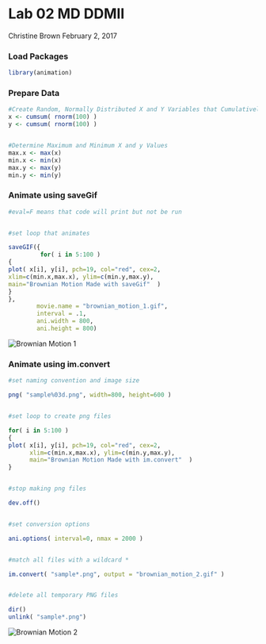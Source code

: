 Lab 02 MD DDMII
================
Christine Brown
February 2, 2017

### Load Packages

``` r
library(animation)
```

### Prepare Data

``` r
#Create Random, Normally Distributed X and Y Variables that Cumulatively Sum
x <- cumsum( rnorm(100) )
y <- cumsum( rnorm(100) )


#Determine Maximum and Minimum X and y Values
max.x <- max(x)
min.x <- min(x)
max.y <- max(y)
min.y <- min(y)
```

### Animate using saveGif

``` r
#eval=F means that code will print but not be run


#set loop that animates

saveGIF({
         for( i in 5:100 )
{
plot( x[i], y[i], pch=19, col="red", cex=2,
xlim=c(min.x,max.x), ylim=c(min.y,max.y),
main="Brownian Motion Made with saveGif"  )
}
},
        movie.name = "brownian_motion_1.gif",
        interval = .1,
        ani.width = 800,
        ani.height = 800)
```

![](https://github.com/R-Class/all-labs-ddmii-christine-brown/tree/master/Lab01/brownian_motion_1.gif?raw=true "Brownian Motion 1")

### Animate using im.convert

``` r
#set naming convention and image size

png( "sample%03d.png", width=800, height=600 )


#set loop to create png files

for( i in 5:100 )
{
plot( x[i], y[i], pch=19, col="red", cex=2,
      xlim=c(min.x,max.x), ylim=c(min.y,max.y),
      main="Brownian Motion Made with im.convert"  )
}                                              


#stop making png files

dev.off()                                      


#set conversion options

ani.options( interval=0, nmax = 2000 )


#match all files with a wildcard *

im.convert( "sample*.png", output = "brownian_motion_2.gif" )


#delete all temporary PNG files

dir()
unlink( "sample*.png")
```

![](https://github.com/R-Class/all-labs-ddmii-christine-brown/tree/master/Lab01/brownian_motion_2.gif?raw=true "Brownian Motion 2")
